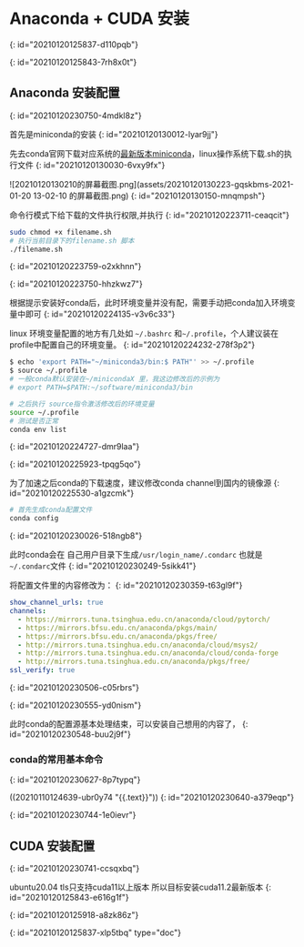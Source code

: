# Anaconda + CUDA 安装
{: id="20210120125837-d110pqb"}

{: id="20210120125843-7rh8x0t"}

## Anaconda 安装配置
{: id="20210120230750-4mdkl8z"}

首先是miniconda的安装
{: id="20210120130012-lyar9jj"}

先去conda官网下载对应系统的[最新版本miniconda](https://docs.conda.io/en/latest/miniconda.html)，linux操作系统下载.sh的执行文件
{: id="20210120130030-6vxy9fx"}

![20210120130210的屏幕截图.png](assets/20210120130223-gqskbms-2021-01-20 13-02-10 的屏幕截图.png)
{: id="20210120130150-mnqmpsh"}

命令行模式下给下载的文件执行权限,并执行
{: id="20210120223711-ceaqcit"}

```bash
sudo chmod +x filename.sh
# 执行当前目录下的filename.sh 脚本
./filename.sh
```
{: id="20210120223759-o2xkhnn"}

{: id="20210120223750-hhzkwz7"}

根据提示安装好conda后，此时环境变量并没有配，需要手动把conda加入环境变量中即可
{: id="20210120224135-v3v6c33"}

linux 环境变量配置的地方有几处如 `~/.bashrc` 和`~/.profile`，个人建议装在profile中配置自己的环境变量。
{: id="20210120224232-278f3p2"}

```bash
$ echo 'export PATH="~/miniconda3/bin:$ PATH"' >> ~/.profile
$ source ~/.profile
# 一般conda默认安装在~/minicondaX 里，我这边修改后的示例为
# export PATH=$PATH:~/software/miniconda3/bin

# 之后执行 source指令激活修改后的环境变量
source ~/.profile
# 测试是否正常
conda env list
```
{: id="20210120224727-dmr9laa"}


{: id="20210120225923-tpqg5qo"}

为了加速之后conda的下载速度，建议修改conda channel到国内的镜像源
{: id="20210120225530-a1gzcmk"}

```bash
# 首先生成conda配置文件
conda config

```
{: id="20210120230026-518ngb8"}

此时conda会在 自己用户目录下生成`/usr/login_name/.condarc` 也就是 `~/.condarc`文件
{: id="20210120230249-5sikk41"}

将配置文件里的内容修改为：
{: id="20210120230359-t63gl9f"}

```yml
show_channel_urls: true
channels:
  - https://mirrors.tuna.tsinghua.edu.cn/anaconda/cloud/pytorch/
  - https://mirrors.bfsu.edu.cn/anaconda/pkgs/main/
  - https://mirrors.bfsu.edu.cn/anaconda/pkgs/free/
  - http://mirrors.tuna.tsinghua.edu.cn/anaconda/cloud/msys2/
  - http://mirrors.tuna.tsinghua.edu.cn/anaconda/cloud/conda-forge
  - http://mirrors.tuna.tsinghua.edu.cn/anaconda/pkgs/free/
ssl_verify: true
```
{: id="20210120230506-c05rbrs"}


{: id="20210120230555-yd0nism"}

此时conda的配置源基本处理结束，可以安装自己想用的内容了，
{: id="20210120230548-buu2j9f"}

### conda的常用基本命令
{: id="20210120230627-8p7typq"}

((20210110124639-ubr0y74 "{{.text}}")) 
{: id="20210120230640-a379eqp"}


{: id="20210120230744-1e0ievr"}

## CUDA 安装配置
{: id="20210120230741-ccsqxbq"}

ubuntu20.04 tls只支持cuda11以上版本 所以目标安装cuda11.2最新版本
{: id="20210120125843-e616g1f"}

{: id="20210120125918-a8zk86z"}


{: id="20210120125837-xlp5tbq" type="doc"}
